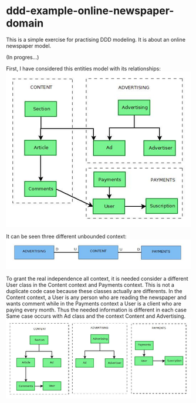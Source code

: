 # ddd-example-online-newspaper-domain
This is a simple exercise for practising DDD modeling. It is about an online newspaper model.

(In progres...)

First, I have considered this entities model with its relationships:
<br/><img src="./doc/entity-model-diagram.jpg" alt="Entities Model" title="Entities Model">

It can be seen three different unbounded context:
<br/><img src="./doc/context-mapping-diagram.jpg" alt="Entities Model" title="Entities Model">

To grant the real independence all context, it is needed consider a different User class in the Content context and Payments context. This is not a duplicate code case because these classes actually are differents. In the Content context, a User is any person who are reading the newspaper and wants comment while in the Payments context a User is a client who are paying every month. Thus the needed information is different in each case
Same case occurs with Ad class and the context Content and Advertising.
<br/><img src="./doc/unbounded-contexts-diagram.jpg" alt="Entities Model" title="Entities Model">







